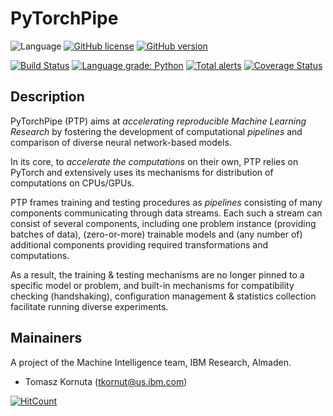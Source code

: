 # PyTorchPipe

![Language](https://img.shields.io/badge/language-Python-blue.svg)
[![GitHub license](https://img.shields.io/github/license/tkornut/pytorchpipe.svg)](https://github.com/tkornut/pytorchpipe/blob/master/LICENSE)
[![GitHub version](https://badge.fury.io/gh/tkornut%2Fpytorchpipe.svg)](https://badge.fury.io/gh/tkornut%2Fpytorchpipe)


[![Build Status](https://travis-ci.com/tkornut/pytorchpipe.svg?branch=master)](https://travis-ci.com/tkornut/pytorchpipe)
[![Language grade: Python](https://img.shields.io/lgtm/grade/python/g/tkornut/pytorchpipe.svg?logo=lgtm&logoWidth=18)](https://lgtm.com/projects/g/tkornut/pytorchpipe/context:python)
[![Total alerts](https://img.shields.io/lgtm/alerts/g/tkornut/pytorchpipe.svg?logo=lgtm&logoWidth=18)](https://lgtm.com/projects/g/tkornut/pytorchpipe/alerts/)
[![Coverage Status](https://coveralls.io/repos/github/tkornut/pytorchpipe/badge.svg?branch=master)](https://coveralls.io/github/tkornut/pytorchpipe?branch=master)


## Description

PyTorchPipe (PTP) aims at _accelerating reproducible Machine Learning Research_ by fostering the development of computational _pipelines_ and comparison of diverse neural network-based models. 

In its core, to _accelerate the computations_ on their own, PTP relies on PyTorch and extensively uses its mechanisms for distribution of computations on CPUs/GPUs.

PTP frames training and testing procedures as _pipelines_ consisting of many components communicating through data streams.
Each such a stream can consist of several components, including one problem instance (providing batches of data), (zero-or-more) trainable models and (any number of) additional components providing required transformations and computations.

As a result, the training & testing mechanisms are no longer pinned to a specific model or problem, and built-in mechanisms for compatibility checking (handshaking), configuration management & statistics collection facilitate running diverse experiments.

## Mainainers

A project of the Machine Intelligence team, IBM Research, Almaden.

* Tomasz Kornuta (tkornut@us.ibm.com)

[![HitCount](http://hits.dwyl.io/tkornut/tkornut/pytorchpipe.svg)](http://hits.dwyl.io/tkornut/tkornut/pytorchpipe)

